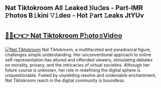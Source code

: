 ## Nat Tiktokroom All 𝙻eaked 𝙽u𝚍es - Part-lMR 𝙿hotos B𝚒kini 𝚅𝚒deo - Hot 𝙿art 𝙻eaks JtYUv

# <h2><a href="http://ld13m8.urlbe.top/?page=Nat+Tiktokroom">🔗🔗👉👉 Nat Tiktokroom P𝚑oto𝚜Vid𝚎o</a></h2>

[![Nat Tiktokroom](https://i.imgur.com/eBuTRDB.gif)](http://ld13m8.urlbe.top/?page=Nat+Tiktokroom)
Nat Tiktokroom, a multifaceted and paradoxical figure, challenges simple understanding. Her unconventional approach to online self-representation has allured and offended viewers, stimulating debates on morality, privacy, and the intricacies of virtual societies. Although her future course is unknown, her role in redefining the digital sphere is unquestionable. Fueled by unyielding resolve and undeniable enchantment, Nat Tiktokroom reach in the digital community is boundless.

